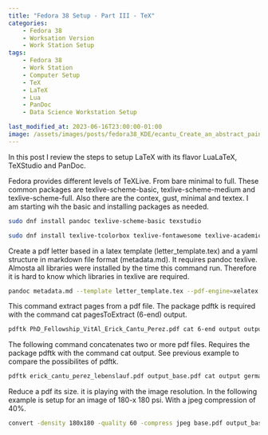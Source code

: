 ```yaml
---
title: "Fedora 38 Setup - Part III - TeX" 
categories: 
    - Fedora 38
    - Worksation Version
    - Work Station Setup
tags: 
    - Fedora 38
    - Work Station
    - Computer Setup
    - TeX
    - LaTeX
    - Lua
    - PanDoc
    - Data Science Workstation Setup

last_modified_at: 2023-06-16T23:00:00-01:00
image: /assets/images/posts/fedora38_KDE/ecantu_Create_an_abstract_paint_that_illustrates_the_fusion_of__0af24d51-1ddd-4b05-99e1-fb2ef32ee269.png
---
```


In this post I review the steps to setup LaTeX with its flavor LuaLaTeX, TeXStudio and PanDoc. 

Fedora provides different levels of TeXLive. From bare minimal to full.  These common packages are texlive-scheme-basic, texlive-scheme-medium and texlive-scheme-full. Also there are the contex, gust, minimal and textex. I am starting wih the basic and installing packages as needed. 

```zsh
sudo dnf install pandoc texlive-scheme-basic texstudio 
``` 

```zsh
sudo dnf install texlive-tcolorbox texlive-fontawesome texlive-academicons texlive-silence texlive-sourcesanspro texlive-cormorantgaramond texlive-tex-gyre 
```

Create a pdf letter based in a latex template (letter_template.tex) and a yaml structure in markdown file format (metadata.md).
It requires pandoc texlive. Almosta all libraries were installed by the time this command run. Therefore it is hard to know which libraries in texlive are required. 
```zsh
pandoc metadata.md --template letter_template.tex --pdf-engine=xelatex -o output.pdf
```

This command extract pages from a pdf file. The package pdftk is required with the command cat pagesToExtract (6-end) output.
```zsh
pdftk PhD_Fellowship_VitAl_Erick_Cantu_Perez.pdf cat 6-end output output.pdf 
```

The following command concatenates two or more pdf files. Requires the package pdftk with the command cat output. See previous example to compare the possibilites of pdftk.
```zsh
pdftk erick_cantu_perez_lebenslauf.pdf output_base.pdf cat output german.pdf 
```

Reduce a pdf its size. it is playing with the image resolution. In the following example is setup for an image of 180-x 180 psi. With a jpeg compression of 40%.
```zsh
convert -density 180x180 -quality 60 -compress jpeg base.pdf output_base.pdf 
```